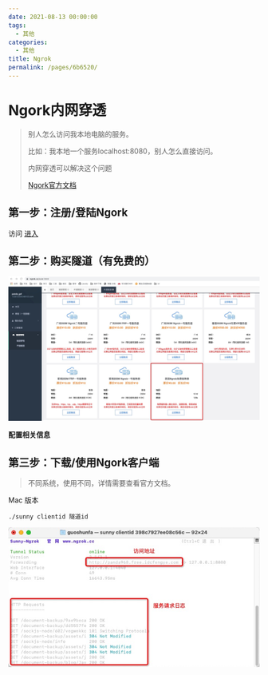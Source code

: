 ```yaml
---
date: 2021-08-13 00:00:00
tags: 
  - 其他
categories: 
  - 其他
title: Ngrok
permalink: /pages/6b6520/
---
```

# Ngork内网穿透

> 别人怎么访问我本地电脑的服务。
>
> 比如：我本地一个服务localhost:8080，别人怎么直接访问。
>
> 内网穿透可以解决这个问题
>
> [Ngork官方文档](https://www.ngrok.cc/_book/)

## 第一步：注册/登陆Ngork

访问 [进入](http://ngrok.cc/login.html)

## 第二步：购买隧道（有免费的）

![image-20210718150645562](./images/Ngrok-image1.png)

**配置相关信息**

## 第三步：下载/使用Ngork客户端

> 不同系统，使用不同，详情需要查看官方文档。

Mac 版本

```shell
./sunny clientid 隧道id
```

![image-20210718151318687](./images/Ngrok-image2.png)

